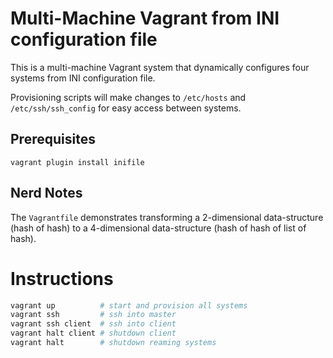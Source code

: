 # **Multi-Machine Vagrant from INI configuration file**

This is a multi-machine Vagrant system that dynamically configures four systems from INI configuration file.  

Provisioning scripts will make changes to `/etc/hosts` and `/etc/ssh/ssh_config` for easy access between systems.

## **Prerequisites**

```
vagrant plugin install inifile
```

## **Nerd Notes**

The `Vagrantfile` demonstrates transforming a 2-dimensional data-structure (hash of hash) to a 4-dimensional data-structure (hash of hash of list of hash).

# **Instructions**

```bash
vagrant up          # start and provision all systems
vagrant ssh         # ssh into master
vagrant ssh client  # ssh into client
vagrant halt client # shutdown client
vagrant halt        # shutdown reaming systems
```
